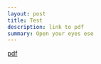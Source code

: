 ```yaml
---
layout: post
title: Test
description: link to pdf
summary: Open your eyes ese
---
```


[pdf](https://flapjackstan.github.io/files/test.pdf "resume")

